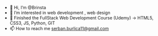- 👋 Hi, I’m @Brinsta
- 👀 I’m interested in web development , web design
- 🌱 Finished the FullStack Web Development Course (Udemy) -> HTML5, CSS3, JS, Python, GIT
- 📫 How to reach me serban.burlica11@gmail.com

<!---
Brinsta/Brinsta is a ✨ special ✨ repository because its `README.md` (this file) appears on your GitHub profile.
You can click the Preview link to take a look at your changes.
--->
